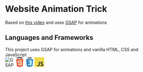 # Website Animation Trick
Based on [this video](https://youtu.be/sN93DRYkCO8) and uses [GSAP](https://greensock.com/gsap/) for animations

## Languages and Frameworks
This project uses GSAP for animations and vanilla HTML, CSS and JavaScript \
<img align="left" alt="GSAP" width="32px" src="https://greensock.com/uploads/monthly_2020_03/tweenmax.png.cf27916e926fbb328ff214f66b4c8429.png" />
<img align="left" alt="HTML5" width="32px" src="https://raw.githubusercontent.com/github/explore/80688e429a7d4ef2fca1e82350fe8e3517d3494d/topics/html/html.png" />
<img align="left" alt="CSS3" width="32px" src="https://raw.githubusercontent.com/github/explore/80688e429a7d4ef2fca1e82350fe8e3517d3494d/topics/css/css.png" />
<img align="left" alt="GSAP" width="32px" src="https://raw.githubusercontent.com/github/explore/80688e429a7d4ef2fca1e82350fe8e3517d3494d/topics/javascript/javascript.png" />


